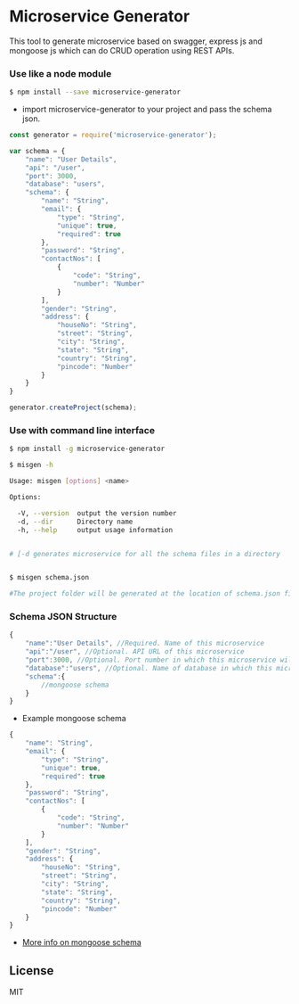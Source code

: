 # Microservice Generator

This tool to generate microservice based on swagger, express js and mongoose js which can do CRUD operation using REST APIs.


### Use like a node module

```sh
$ npm install --save microservice-generator
```

- import microservice-generator to your project and pass the schema json.

```javascript
const generator = require('microservice-generator');

var schema = {
    "name": "User Details",
    "api": "/user",
    "port": 3000,
    "database": "users",
    "schema": {
        "name": "String",
        "email": {
            "type": "String",
            "unique": true,
            "required": true
        },
        "password": "String",
        "contactNos": [
            {
                "code": "String",
                "number": "Number"
            }
        ],
        "gender": "String",
        "address": {
            "houseNo": "String",
            "street": "String",
            "city": "String",
            "state": "String",
            "country": "String",
            "pincode": "Number"
        }
    }
}

generator.createProject(schema);

```


### Use with command line interface

```sh
$ npm install -g microservice-generator

$ misgen -h

Usage: misgen [options] <name>

Options:

  -V, --version  output the version number
  -d, --dir      Directory name 
  -h, --help     output usage information


# [-d generates microservice for all the schema files in a directory
```

```sh

$ misgen schema.json

#The project folder will be generated at the location of schema.json file
```


### Schema JSON Structure

```javascript
{
    "name":"User Details", //Required. Name of this microservice
    "api":"/user", //Optional. API URL of this microservice
    "port":3000, //Optional. Port number in which this microservice will be running
    "database":"users", //Optional. Name of database in which this microservice will create it's collection
    "schema":{
        //mongoose schema
    }
}
```
- Example mongoose schema
```javascript
{
    "name": "String",
    "email": {
        "type": "String",
        "unique": true,
        "required": true
    },
    "password": "String",
    "contactNos": [
        {
            "code": "String",
            "number": "Number"
        }
    ],
    "gender": "String",
    "address": {
        "houseNo": "String",
        "street": "String",
        "city": "String",
        "state": "String",
        "country": "String",
        "pincode": "Number"
    }
}
```
- [More info on mongoose schema](http://mongoosejs.com/docs/guide.html)

<!--[API Documentation](https://github.com/jugnuagrawal/microservice-generator/wiki)-->

License
----

MIT
